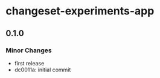 # changeset-experiments-app

## 0.1.0

### Minor Changes

- first release
- dc0011a: initial commit
